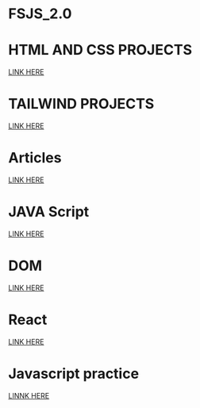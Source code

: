 # FSJS_2.0
# HTML AND CSS PROJECTS
[LINK HERE](https://github.com/nareshpittu769/FSJS_2.0/tree/master/HTML_and_CSSprojects)
# TAILWIND PROJECTS
[LINK HERE](https://github.com/nareshpittu769/FSJS_2.0/tree/master/Tailwind_Projects)
# Articles 
[LINK HERE](https://github.com/nareshpittu769/Naresh_chandragiri_blogs)
# JAVA Script 
[LINK HERE](https://github.com/nareshpittu769/FSJS_2.0/tree/master/Javascript_programs)
# DOM 
[LINK HERE](https://github.com/nareshpittu769/FSJS_2.0/tree/master/Dom)
# React
[LINK HERE]()
# Javascript practice
[LINNK HERE]()
